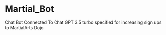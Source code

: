# Martial_Bot
Chat Bot Connected To Chat GPT 3.5 turbo specified for increasing sign ups to MartialArts Dojo
